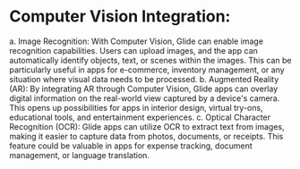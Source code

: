 # Computer Vision Integration:
  a. Image Recognition: With Computer Vision, Glide can enable image recognition capabilities. Users can upload images, and the app can automatically identify objects, text, or scenes within the images. This can be particularly useful in apps for e-commerce, inventory management, or any situation where visual data needs to be processed.
  b. Augmented Reality (AR): By integrating AR through Computer Vision, Glide apps can overlay digital information on the real-world view captured by a device's camera. This opens up possibilities for apps in interior design, virtual try-ons, educational tools, and entertainment experiences.
  c. Optical Character Recognition (OCR): Glide apps can utilize OCR to extract text from images, making it easier to capture data from photos, documents, or receipts. This feature could be valuable in apps for expense tracking, document management, or language translation.
